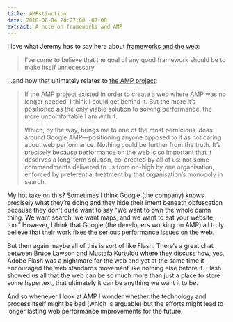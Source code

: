 ```yaml
---
title: AMPstinction
date: 2018-06-04 20:27:00 -07:00
extract: A note on frameworks and AMP
---
```


I love what Jeremy has to say here about [frameworks and the web](https://adactio.com/journal/13964):

> I’ve come to believe that the goal of any good framework should be to make itself unnecessary

...and how that ultimately relates to [the AMP project](https://developers.google.com/amp/):

> If the AMP project existed in order to create a web where AMP was no longer needed, I think I could get behind it. But the more it’s positioned as the only viable solution to solving performance, the more uncomfortable I am with it.
> 
> Which, by the way, brings me to one of the most pernicious ideas around Google AMP—positioning anyone opposed to it as not caring about web performance. Nothing could be further from the truth. It’s precisely because performance on the web is so important that it deserves a long-term solution, co-created by all of us: not some commandments delivered to us from on-high by one organisation, enforced by preferential treatment by that organisation’s monopoly in search.

My hot take on this? Sometimes I think Google (the company) knows precisely what they’re doing and they hide their intent beneath obfuscation because they don’t quite want to say “We want to own the whole damn thing. We want search, we want maps, and we want to eat your website, too.” However, I think that Google (the developers working on AMP) all truly believe that their work fixes the serious performance issues on the web. 

But then again maybe all of this is sort of like Flash. There’s a great chat between [Bruce Lawson and Mustafa Kurtuldu](https://www.youtube.com/watch?v=tvLF7zllsv0) where they discuss how, yes, Adobe Flash was a nightmare for the web and yet at the same time it encouraged the web standards movement like nothing else before it. Flash showed us all that the web can be so much more than just a place to store some hypertext, that ultimately it can be anything we want it to be.

And so whenever I look at AMP I wonder whether the technology and process itself might be bad (which is arguable) but the efforts might lead to longer lasting web performance improvements for the future.
